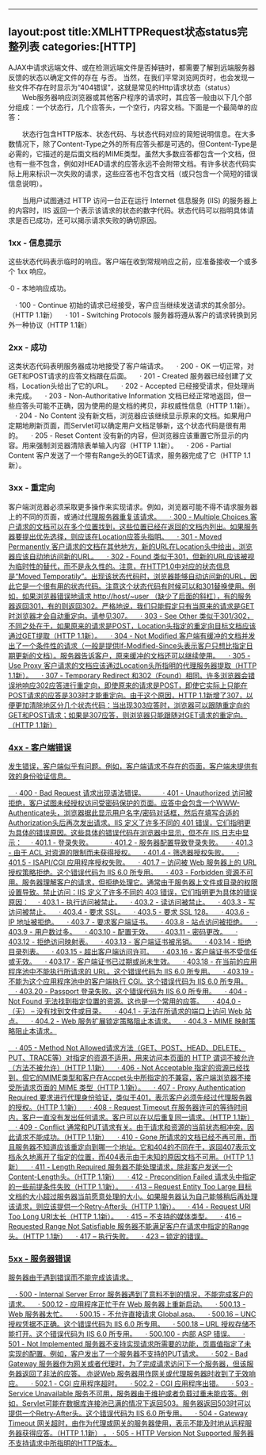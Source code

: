 
---
layout:post
title:XMLHTTPRequest状态status完整列表
categories:[HTTP]
---

   AJAX中请求远端文件、或在检测远端文件是否掉链时，都需要了解到远端服务器反馈的状态以确定文件的存在 与否。
   当然，在我们平常浏览网页时，也会发现一些文件不存在时显示为“404错误”，这就是常见的Http请求状态（status）
　　Web服务器响应浏览器或其他客户程序的请求时，其应答一般由以下几个部分组成：一个状态行，几个应答头，一个空行，内容文档。下面是一个最简单的应答：

　　状态行包含HTTP版本、状态代码、与状态代码对应的简短说明信息。在大多数情况下，除了Content-Type之外的所有应答头都是可选的。但Content-Type是必需的，它描述的是后面文档的MIME类型。虽然大多数应答都包含一个文档，但也有一些不包含，例如对HEAD请求的应答永远不会附带文档。有许多状态代码实际上用来标识一次失败的请求，这些应答也不包含文档（或只包含一个简短的错误信息说明）。 

　　当用户试图通过 HTTP 访问一台正在运行 Internet 信息服务 (IIS) 的服务器上的内容时，IIS 返回一个表示该请求的状态的数字代码。状态代码可以指明具体请求是否已成功，还可以揭示请求失败的确切原因。

### 1xx - 信息提示

这些状态代码表示临时的响应。客户端在收到常规响应之前，应准备接收一个或多个 1xx 响应。

   ·0 - 本地响应成功。

　· 100 - Continue 初始的请求已经接受，客户应当继续发送请求的其余部分。（HTTP 1.1新） 
　· 101 - Switching Protocols 服务器将遵从客户的请求转换到另外一种协议（HTTP 1.1新） 

### 2xx - 成功

这类状态代码表明服务器成功地接受了客户端请求。
　· 200 - OK 一切正常，对GET和POST请求的应答文档跟在后面。 
　· 201 - Created 服务器已经创建了文档，Location头给出了它的URL。 
　· 202 - Accepted 已经接受请求，但处理尚未完成。 
　· 203 - Non-Authoritative Information 文档已经正常地返回，但一些应答头可能不正确，因为使用的是文档的拷贝，非权威性信息（HTTP 1.1新）。
　· 204 - No Content 没有新文档，浏览器应该继续显示原来的文档。如果用户定期地刷新页面，而Servlet可以确定用户文档足够新，这个状态代码是很有用的。 
　· 205 - Reset Content 没有新的内容，但浏览器应该重置它所显示的内容。用来强制浏览器清除表单输入内容（HTTP 1.1新）。 
　· 206 - Partial Content 客户发送了一个带有Range头的GET请求，服务器完成了它（HTTP 1.1新）。 

### 3xx - 重定向

客户端浏览器必须采取更多操作来实现请求。例如，浏览器可能不得不请求服务器上的不同的页面，或通过<a id="vad_2" onmouseover="if(typeof(showTitle)!='undefined'){this.title='';window.clearTimeout(hideTO);showTitle(event, this, 2,'');}" title="网络游戏没攻略？ @Vogate.com" style="font-size: 1em" onclick="" onmouseout="if(typeof(showTitle)!='undefined'){mouseIsOverLayer = false; mouseOverWhileLoad = false; hideTO = window.setTimeout('checkIfMouseOverLayer()',500);}" href="http://action.vogate.com/click/click.php?ads_id=3503&site_id=6235007045040803&click=1&url=http%3A//www.766.com%7C%u73A9%u6E38%u620F%u641E%u4E0D%u5B9A%u653B%u7565%u600E%u4E48%u529E%uFF1F%3Bhttp%3A//pao.766.com%7C%u8DD1%u8DD1%u5361%u4E01%u8F66%u624B%u628A%u624B%u6559%u4F60%u6F02%u79FB%u7EDD%u62DB%uFF01%3Bhttp%3A//www.ro2x.com%7C%u4F60%u7EDD%u5BF9%u6CA1%u770B%u8FC7%u8FD9%u4E48%u5F3A%u7684RO2%u6570%u636E%u5E93%uFF01%3Bhttp%3A//tu.766.com%7C%u4E3A%u4EC0%u4E48%u6BCF%u5929%u90FD%u6709%u8FD9%u4E48%u591A%u7537%u4EBA%u6765%u8FD9%u91CC%uFF1F%3Bhttp%3A//chd.766.com%7C%u73A9%u5F69%u8679%u5C9B%u6765%u8FD9%u91CC%u770B%u3002%u8981%u4EC0%u4E48%u6709%u4EC0%u4E48%uFF01&v=0&k=%u4EE3%u7406&s=http%3A//www.023si.com/html/79/t-13279.html&rn=942481" target="_blank">代理服务器重复该请求。
　· 300 - Multiple Choices 客户请求的文档可以在多个位置找到，这些位置已经在返回的文档内列出。如果服务器要提出优先选择，则应该在Location应答头指明。 
　· 301 - Moved Permanently 客户请求的文档在其他地方，新的URL在Location头中给出，浏览器应该自动地访问新的URL。 
　· 302 - Found 类似于301，但新的URL应该被视为临时性的替代，而不是永久性的。注意，在HTTP1.0中对应的状态信息是“Moved Temporatily”。出现该状态代码时，浏览器能够自动访问新的URL，因此它是一个很有用的状态代码。注意这个状态代码有时候可以和301替换使用。例如，如果浏览器错误地请求 http://host/~user （缺少了后面的斜杠），有的服务器返回301，有的则返回302。严格地说，我们只能假定只有当原来的请求是GET时浏览器才会自动重定向。请参见307。 
　· 303 - See Other 类似于301/302，不同之处在于，如果原来的请求是POST，Location头指定的重定向目标文档应该通过GET提取（HTTP 1.1新）。 
　· 304 - Not Modified 客户端有缓冲的文档并发出了一个条件性的请求（一般是提供If-Modified-Since头表示客户只想比指定日期更新的文档）。服务器告诉客户，原来缓冲的文档还可以继续使用。
　· 305 - Use Proxy 客户请求的文档应该通过Location头所指明的代理服务器提取（HTTP 1.1新）。 
　· 307 - Temporary Redirect 和302（Found）相同。许多浏览器会错误地响应302应答进行重定向，即使原来的请求是POST，即使它实际上只能在POST请求的应答是303时才能重定向。由于这个原因，HTTP 1.1新增了307，以便更加清除地区分几个状态代码：当出现303应答时，浏览器可以跟随重定向的GET和POST请求；如果是307应答，则浏览器只能跟随对GET请求的重定向。（HTTP 1.1新） 

### 4xx - 客户端错误

发生错误，客户端似乎有问题。例如，客户端请求不存在的页面，客户端未提供有效的身份验证信息。

　· 400 - Bad Request 请求出现语法错误。 
　
　· 401 - Unauthorized 访问被拒绝，客户试图未经授权访问受密码保护的页面。应答中会包含一个WWW-Authenticate头，浏览器据此显示用户名字/密码对话框，然后在填写合适的Authorization头后再次发出请求。IIS 定义了许多不同的 401 错误，它们指明更为具体的错误原因。这些具体的错误代码在浏览器中显示，但不在 IIS 日志中显示：
　· 401.1 - 登录失败。
　
　· 401.2 - 服务器配置导致登录失败。
　· 401.3 - 由于 ACL 对资源的限制而未获得授权。
　· 401.4 - 筛选器授权失败。
　· 401.5 - ISAPI/CGI 应用程序授权失败。
　· 401.7 – 访问被 Web 服务器上的 URL 授权策略拒绝。这个错误代码为 IIS 6.0 所专用。
　· 403 - Forbidden 资源不可用。服务器理解客户的请求，但拒绝处理它。通常由于服务器上文件或目录的权限设置导致。禁止访问：IIS 定义了许多不同的 403 错误，它们指明更为具体的错误原因：
　· 403.1 - 执行访问被禁止。
　· 403.2 - 读访问被禁止。
　· 403.3 - 写访问被禁止。
　· 403.4 - 要求 SSL。
　· 403.5 - 要求 SSL 128。
　· 403.6 - IP 地址被拒绝。
　· 403.7 - 要求客户端证书。
　· 403.8 - 站点访问被拒绝。
　· 403.9 - 用户数过多。
　· 403.10 - 配置无效。
　· 403.11 - 密码更改。
　· 403.12 - 拒绝访问映射表。
　· 403.13 - 客户端证书被吊销。
　· 403.14 - 拒绝目录列表。
　· 403.15 - 超出客户端访问许可。
　· 403.16 - 客户端证书不受信任或无效。
　· 403.17 - 客户端证书已过期或尚未生效。
　· 403.18 - 在当前的应用程序池中不能执行所请求的 URL。这个错误代码为 IIS 6.0 所专用。
　· 403.19 - 不能为这个应用程序池中的客户端执行 CGI。这个错误代码为 IIS 6.0 所专用。
　· 403.20 - Passport 登录失败。这个错误代码为 IIS 6.0 所专用。
　· 404 - Not Found 无法找到指定位置的资源。这也是一个常用的应答。 
　· 404.0 -（无） – 没有找到文件或目录。
　· 404.1 - 无法在所请求的端口上访问 Web 站点。
　· 404.2 - Web 服务扩展锁定策略阻止本请求。
　· 404.3 - MIME 映射策略阻止本请求。

　· 405 - Method Not Allowed请求方法（GET、POST、HEAD、DELETE、PUT、TRACE等）对指定的资源不适用，用来访问本页面的 HTTP 谓词不被允许（方法不被允许）（HTTP 1.1新） 
　· 406 - Not Acceptable 指定的资源已经找到，但它的MIME类型和客户在Accpet头中所指定的不兼容，客户端浏览器不接受所请求页面的 MIME 类型（HTTP 1.1新）。 
　· 407 - Proxy Authentication Required 要求进行代理身份验证，类似于401，表示客户必须先经过代理服务器的授权。（HTTP 1.1新） 
　· 408 - Request Timeout 在服务器许可的等待时间内，客户一直没有发出任何请求。客户可以在以后重复同一请求。（HTTP 1.1新）
　· 409 - Conflict 通常和PUT请求有关。由于请求和资源的当前状态相冲突，因此请求不能成功。（HTTP 1.1新） 
　· 410 - Gone 所请求的文档已经不再可用，而且服务器不知道应该重定向到哪一个地址。它和404的不同在于，返回407表示文档永久地离开了指定的位置，而404表示由于未知的原因文档不可用。（HTTP 1.1新） 
　· 411 - Length Required 服务器不能处理请求，除非客户发送一个Content-Length头。（HTTP 1.1新） 
　· 412 - Precondition Failed 请求头中指定的一些前提条件失败（HTTP 1.1新）。
　· 413 – Request Entity Too Large 目标文档的大小超过服务器当前愿意处理的大小。如果服务器认为自己能够稍后再处理该请求，则应该提供一个Retry-After头（HTTP 1.1新）。 
　· 414 - Request URI Too Long URI太长（HTTP 1.1新）。 
　· 415 – 不支持的媒体类型。
　· 416 – Requested Range Not Satisfiable 服务器不能满足客户在请求中指定的Range头。（HTTP 1.1新） 
　· 417 – 执行失败。
　· 423 – 锁定的错误。

### 5xx - 服务器错误

服务器由于遇到错误而不能完成该请求。

　· 500 - Internal Server Error 服务器遇到了意料不到的情况，不能完成客户的请求。 
　· 500.12 - 应用程序正忙于在 Web 服务器上重新启动。
　· 500.13 - Web 服务器太忙。
　· 500.15 - 不允许直接请求 Global.asa。
　· 500.16 – UNC 授权凭据不正确。这个错误代码为 IIS 6.0 所专用。
　· 500.18 – URL 授权存储不能打开。这个错误代码为 IIS 6.0 所专用。
　· 500.100 - 内部 ASP 错误。
　· 501 - Not Implemented 服务器不支持实现请求所需要的功能，页眉值指定了未实现的配置。例如，客户发出了一个服务器不支持的PUT请求。
　· 502 - Bad Gateway 服务器作为网关或者代理时，为了完成请求访问下一个服务器，但该服务器返回了非法的应答。 亦说Web 服务器用作网关或代理服务器时收到了无效响应。
　· 502.1 - CGI 应用程序超时。
　· 502.2 - CGI 应用程序出错。
　· 503 - Service Unavailable 服务不可用，服务器由于维护或者负载过重未能应答。例如，Servlet可能在数据库连接池已满的情况下返回503。服务器返回503时可以提供一个Retry-After头。这个错误代码为 IIS 6.0 所专用。
　· 504 - Gateway Timeout 网关超时，由作为代理或网关的服务器使用，表示不能及时地从远程服务器获得应答。（HTTP 1.1新） 。
· 505 - HTTP Version Not Supported 服务器不支持请求中所指明的HTTP版本。
